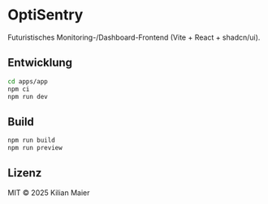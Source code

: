 # OptiSentry

Futuristisches Monitoring-/Dashboard-Frontend (Vite + React + shadcn/ui).

## Entwicklung
```bash
cd apps/app
npm ci
npm run dev
```

## Build
```bash
npm run build
npm run preview
```

## Lizenz
MIT © 2025 Kilian Maier
